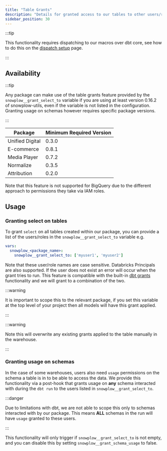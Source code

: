 ```yaml
---
title: "Table Grants"
description: "Details for granted access to our tables to other users/roles"
sidebar_position: 30
---
```


:::tip

This functionality requires dispatching to our macros over dbt core, see how to do this on the [dispatch setup](/docs/modeling-your-data/modeling-your-data-with-dbt/package-mechanics/dispatch/index.md) page.

:::

## Availability
:::tip

Any package can make use of the table grants feature provided by the `snowplow__grant_select_to` variable if you are using at least version 0.16.2 of snowplow-utils, even if the variable is not listed in the configuration. Granting usage on schemas however requires specific package versions.

:::

| Package         | Minimum Required Version |
| --------------- | ------------------------ |
| Unified Digital | 0.3.0                    |
| E-commerce      | 0.8.1                    |
| Media Player    | 0.7.2                    |
| Normalize       | 0.3.5                    |
| Attribution     | 0.2.0                    |

Note that this feature is not supported for BigQuery due to the different approach to permissions they take via IAM roles.

## Usage
### Granting select on tables
To grant `select` on all tables created within our package, you can provide a list of the users/roles in the `snowplow__grant_select_to` variable e.g.

```yaml title=dbt_project.yml
vars:
  snowplow_<package_name>:
    snowplow__grant_select_to: ['myuser1', 'myuser2']
```
Note that these user/role names are case sensitive. Databricks Principals are also supported. If the user does not exist an error will occur when the grant tries to run. This feature is compatible with the built-in [dbt grants](https://docs.getdbt.com/reference/resource-configs/grants) functionality and we will grant to a combination of the two.

:::warning

It is important to scope this to the relevant package, if you set this variable at the top level of your project then all models will have this grant applied.

:::

:::warning

Note this will overwrite any existing grants applied to the table manually in the warehouse.

:::

### Granting usage on schemas
In the case of some warehouses, users also need `usage` permissions on the schema a table is in to be able to access the data. We provide this functionality via a post-hook that grants usage on **any** schema interacted with during the `dbt run` to the users listed in `snowplow__grant_select_to`.

:::danger

Due to limitations with dbt, we are not able to scope this only to schemas interacted with by our package. This means **ALL** schemas in the run will have `usage` granted to these users.

:::

This functionality will only trigger if `snowplow__grant_select_to` is not empty, and you can disable this by setting `snowplow__grant_schema_usage` to false.

